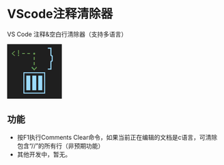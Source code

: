 # VScode注释清除器

VS Code 注释&amp;空白行清除器（支持多语言）

![图标](icon.png "这个图标设计得怎么样？")

## 功能

- 按F1执行Comments Clear命令，如果当前正在编辑的文档是c语言，可清除包含“//”的所有行（非预期功能）
- 其他开发中，暂无。
